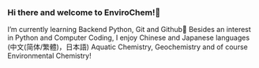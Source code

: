 ### Hi there and welcome to EnviroChem!👋
I’m currently learning Backend Python, Git and Github🌱 
Besides an interest in Python and Computer Coding, 
I enjoy Chinese and Japanese languages (中文(简体/繁體)，日本語)
Aquatic Chemistry, Geochemistry and of course Environmental Chemistry!
<!--
**EnviroChem/EnviroChem** is a ✨ _special_ ✨ repository because its `README.md` (this file) appears on your GitHub profile.

Here are some ideas to get you started:

- 🔭 I’m currently working on ...
- 🌱 I’m currently learning ...
- 👯 I’m looking to collaborate on ...
- 🤔 I’m looking for help with ...
- 💬 Ask me about ...
- 📫 How to reach me: ...
- 😄 Pronouns: ...
- ⚡ Fun fact: ...
-->
